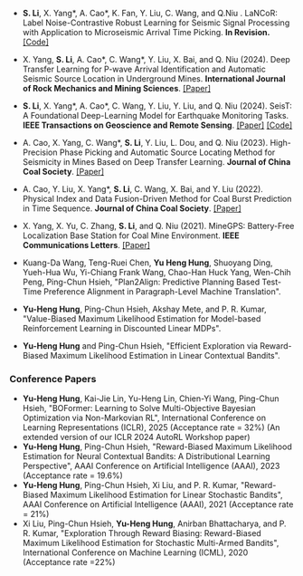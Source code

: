 - <strong>S. Li</strong>, X. Yang*, A. Cao*, K. Fan, Y. Liu, C. Wang, and Q.Niu . LaNCoR: Label Noise-Contrastive Robust Learning for Seismic Signal Processing with Application to Microseismic Arrival Time Picking. <strong>In Revision.</strong> [[Code]](https://github.com/senli1073/LaNCor)

- X. Yang, <strong>S. Li</strong>, A. Cao*, C. Wang*, Y. Liu, X. Bai, and Q. Niu (2024). Deep Transfer Learning for P-wave Arrival Identification and Automatic Seismic Source Location in Underground Mines. <strong>International Journal of Rock Mechanics and Mining Sciences</strong>. [[Paper]](https://doi.org/10.1016/j.ijrmms.2024.105888)

- <strong>S. Li</strong>, X. Yang*, A. Cao*, C. Wang, Y. Liu, Y. Liu, and Q. Niu (2024). SeisT: A Foundational Deep-Learning Model for Earthquake Monitoring Tasks. <strong>IEEE Transactions on Geoscience and Remote Sensing</strong>. [[Paper]](https://doi.org/10.1109/TGRS.2024.3371503) [[Code]](https://github.com/senli1073/SeisT)

- A. Cao, X. Yang, C. Wang*, <strong>S. Li</strong>, Y. Liu, L. Dou, and Q. Niu (2023). High-Precision Phase Picking and Automatic Source Locating Method for Seismicity in Mines Based on Deep Transfer Learning. <strong>Journal of China Coal Society</strong>. [[Paper]](https://doi.org/10.13225/j.cnki.jccs.2023.0095)

- A. Cao, Y. Liu, X. Yang*, <strong>S. Li</strong>, C. Wang, X. Bai, and Y. Liu (2022). Physical Index and Data Fusion-Driven Method for Coal Burst Prediction in Time Sequence. <strong>Journal of China Coal Society</strong>. [[Paper]](https://doi.org/10.13225/j.cnki.jccs.2022.0680)

- X. Yang, X. Yu, C. Zhang, <strong>S. Li</strong>, and Q. Niu (2021). MineGPS: Battery-Free Localization Base Station for Coal Mine Environment. <strong>IEEE Communications Letters</strong>. [[Paper]](https://doi.org/10.1109/LCOMM.2021.3081593)

- Kuang-Da Wang, Teng-Ruei Chen, **Yu Heng Hung**, Shuoyang Ding, Yueh-Hua Wu, Yi-Chiang Frank Wang, Chao-Han Huck Yang, Wen-Chih Peng, Ping-Chun Hsieh, "Plan2Align: Predictive Planning Based Test-Time Preference Alignment in Paragraph-Level Machine Translation".
- **Yu-Heng Hung**, Ping-Chun Hsieh, Akshay Mete, and P. R. Kumar, "Value-Biased Maximum Likelihood Estimation for Model-based Reinforcement Learning in Discounted Linear MDPs".
- **Yu-Heng Hung** and Ping-Chun Hsieh, "Efficient Exploration via Reward-Biased Maximum Likelihood Estimation in Linear Contextual Bandits".

### Conference Papers
- **Yu-Heng Hung**, Kai-Jie Lin, Yu-Heng Lin, Chien-Yi Wang, Ping-Chun Hsieh, "BOFormer: Learning to Solve Multi-Objective Bayesian Optimization via Non-Markovian RL", International Conference on Learning Representations (ICLR), 2025 (Acceptance rate = 32%) (An extended version of our ICLR 2024 AutoRL Workshop paper)
- **Yu-Heng Hung**, Ping-Chun Hsieh, "Reward-Biased Maximum Likelihood Estimation for Neural Contextual Bandits: A Distributional Learning Perspective", AAAI Conference on Artificial Intelligence (AAAI), 2023 (Acceptance rate = 19.6%)
- **Yu-Heng Hung**, Ping-Chun Hsieh, Xi Liu, and P. R. Kumar, "Reward-Biased Maximum Likelihood Estimation for Linear Stochastic Bandits", AAAI Conference on Artificial Intelligence (AAAI), 2021 (Acceptance rate = 21%)
- Xi Liu, Ping-Chun Hsieh, **Yu-Heng Hung**, Anirban Bhattacharya, and P. R. Kumar, "Exploration Through Reward Biasing: Reward-Biased Maximum Likelihood Estimation for Stochastic Multi-Armed Bandits", International Conference on Machine Learning (ICML), 2020 (Acceptance rate =22%)

